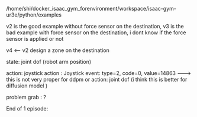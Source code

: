 /home/shi/docker_isaac_gym_forenvironment/workspace/isaac-gym-ur3e/python/examples

v2 is the good example without force sensor on the destination,
v3 is the bad example with force sensor on the destination, i dont know if the force sensor is applied or not

v4 <-- v2 design a zone on the destination



state:
joint dof (robot arm position)

action: joystick action : Joystick event: type=2, code=0, value=14863    ---> this is not very proper for ddpm
or
action: joint dof (i think this is better for diffusion model ) 

problem grab : ?


End of 1 episode: 
